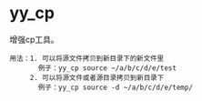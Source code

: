 # yy_cp  
增强cp工具。  

	用法：1. 可以将源文件拷贝到新目录下的新文件里
	       例子：yy_cp source ~/a/b/c/d/e/test  
	     2. 可以将源文件或者源目录拷贝到新目录下
	       例子：yy_cp source -d ~/a/b/c/d/e/temp/